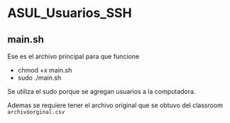 # ASUL_Usuarios_SSH


## main.sh 
Ese es el archivo principal para que funcione 
* chmod +x main.sh
* sudo ./main.sh 

Se utiliza el sudo porque se agregan usuarios a la computadora.  

Ademas se requiere tener el archivo original que se obtuvo del classroom
`archivoorginal.csv`

